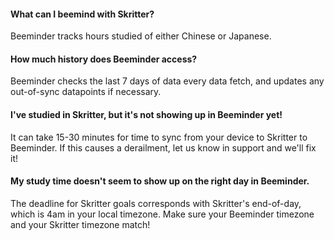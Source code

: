 #### What can I beemind with Skritter?
Beeminder tracks hours studied of either Chinese or Japanese.

#### How much history does Beeminder access?
Beeminder checks the last 7 days of data every data fetch, and updates any out-of-sync datapoints if necessary.

#### I've studied in Skritter, but it's not showing up in Beeminder yet!
It can take 15-30 minutes for time to sync from your device to Skritter to Beeminder.  If this causes a derailment, let us know in support and we'll fix it!

#### My study time doesn't seem to show up on the right day in Beeminder.
The deadline for Skritter goals corresponds with Skritter's end-of-day, which is 4am in your local timezone.  Make sure your Beeminder timezone and your Skritter timezone match!
